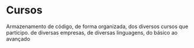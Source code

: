 # Cursos
Armazenamento de código, de forma organizada, dos diversos cursos que participo. de diversas empresas, de diversas linguagens, do básico ao avançado

